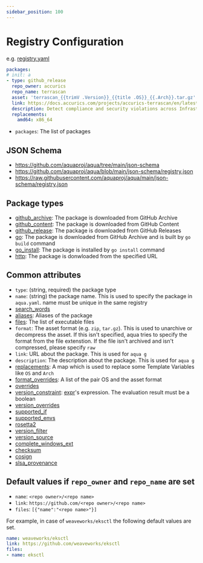 ```yaml
---
sidebar_position: 100
---
```


# Registry Configuration

e.g. [registry.yaml](https://github.com/aquaproj/aqua-registry/blob/main/registry.yaml)

```yaml
packages:
# init: a
- type: github_release
  repo_owner: accurics
  repo_name: terrascan
  asset: 'terrascan_{{trimV .Version}}_{{title .OS}}_{{.Arch}}.tar.gz'
  link: https://docs.accurics.com/projects/accurics-terrascan/en/latest/
  description: Detect compliance and security violations across Infrastructure as Code to mitigate risk before provisioning cloud native infrastructure
  replacements:
    amd64: x86_64
```

* `packages`: The list of packages

## JSON Schema

* https://github.com/aquaproj/aqua/tree/main/json-schema
* https://github.com/aquaproj/aqua/blob/main/json-schema/registry.json
* https://raw.githubusercontent.com/aquaproj/aqua/main/json-schema/registry.json

## Package types

* [github_archive](github-archive-package): The package is downloaded from GitHub Archive
* [github_content](github-content-package): The package is downloaded from GitHub Content
* [github_release](github-release-package): The package is downloaded from GitHub Releases
* [go](go-package): The package is downloaded from GitHub Archive and is built by `go build` command
* [go_install](go-install-package): The package is installed by `go install` command
* [http](http-package): The package is donwloaded from the specified URL

## Common attributes

* `type`: (string, required) the package type
* `name`: (string) the package name. This is used to specify the package in `aqua.yaml`. name must be unique in the same registry
* [search_words](search-words)
* [aliases](aliases): Aliases of the package
* [files](files): The list of executable files
* `format`: The asset format (e.g. `zip`, `tar.gz`). This is used to unarchive or decompress the asset. If this isn't specified, aqua tries to specify the format from the file extenstion. If the file isn't archived and isn't compressed, please specify `raw`
* `link`: URL about the package. This is used for `aqua g`
* `description`: The description about the package. This is used for `aqua g`
* [replacements](replacements): A map which is used to replace some Template Variables like `OS` and `Arch`
* [format_overrides](format-overrides): A list of the pair OS and the asset format
* [overrides](overrides)
* [version_constraint](version-overrides): [expr](https://github.com/antonmedv/expr)'s expression. The evaluation result must be a boolean
* [version_overrides](version-overrides)
* [supported_if](supported-if)
* [supported_envs](supported-envs)
* [rosetta2](rosetta2)
* [version_filter](version-filter)
* [version_source](version-source)
* [complete_windows_ext](complete-windows-ext)
* [checksum](/docs/reference/checksum)
* [cosign](cosign)
* [slsa_provenance](slsa-provenance)

## Default values if `repo_owner` and `repo_name` are set

* `name`: `<repo owner>/<repo name>`
* `link`: `https://github.com/<repo owner>/<repo name>`
* `files`: `[{"name":"<repo name>"}]`

For example, in case of `weaveworks/eksctl` the following default values are set.

```yaml
name: weaveworks/eksctl
link: https://github.com/weaveworks/eksctl
files:
- name: eksctl
```
